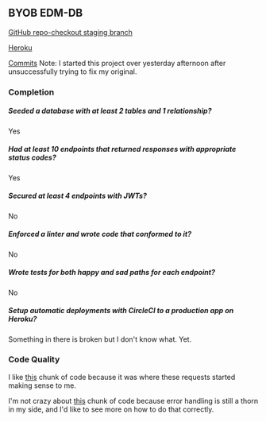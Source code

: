 ## BYOB EDM-DB

[GitHub repo-checkout staging branch](https://github.com/juliankyer/db-edm)

[Heroku](https://db-edm.herokuapp.com/)

[Commits](https://github.com/juliankyer/db-edm/commits/master)
Note: I started this project over yesterday afternoon after unsuccessfully trying to fix my original. 

### Completion
##### Seeded a database with at least 2 tables and 1 relationship? 
Yes

##### Had at least 10 endpoints that returned responses with appropriate status codes? 
Yes 

##### Secured at least 4 endpoints with JWTs?
No

##### Enforced a linter and wrote code that conformed to it?
No

##### Wrote tests for both happy and sad paths for each endpoint? 
No

##### Setup automatic deployments with CircleCI to a production app on Heroku? 
Something in there is broken but I don't know what. Yet.

### Code Quality
I like [this](https://github.com/juliankyer/db-edm/blob/8053c4c5cda31df2ff72b0d7d9fd0c9b0caf12ff/server.js#L122-L129) chunk of code because it was where these requests started making sense to me.

I'm not crazy about [this](https://github.com/juliankyer/db-edm/blob/8053c4c5cda31df2ff72b0d7d9fd0c9b0caf12ff/server.js#L63-L72) chunk of code because error handling is still a thorn in my side, and I'd like to see more on how to do that correctly.


